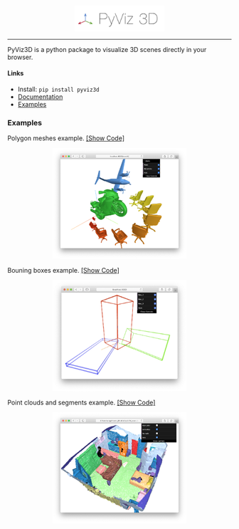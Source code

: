 <p align="center"><img width="40%" src="docs/img/pyviz3d-logo.png" /></p>

----
PyViz3D is a python package to visualize 3D scenes directly in your browser.

#### Links

- Install: ```pip install pyviz3d```
- [Documentation](https://francisengelmann.github.io/PyViz3D/)
- [Examples](https://github.com/francisengelmann/PyViz3D/tree/master/examples)

### Examples
Polygon meshes example. [[Show Code]](https://github.com/francisengelmann/PyViz3D/blob/master/examples/example_meshes.py)
[<p align="center"><img width="60%" src="docs/img/example_meshes.png" /></p>](https://francisengelmann.github.io/pyviz3d_examples/meshes/index.html)

Bouning boxes example. [[Show Code]](https://github.com/francisengelmann/PyViz3D/blob/master/examples/example_bounding_boxes.py)
[<p align="center"><img width="60%" src="docs/img/example_bounding_boxes.png" /></p>](https://francisengelmann.github.io/pyviz3d_examples/bounding_boxes/index.html)

Point clouds and segments example. [[Show Code]](https://github.com/francisengelmann/PyViz3D/blob/master/examples/example_normals.py)
[<p align="center"><img width="60%" src="docs/img/example.png" /></p>](https://francisengelmann.github.io/pyviz3d_examples/normals/index.html)
